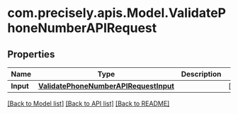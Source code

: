
# com.precisely.apis.Model.ValidatePhoneNumberAPIRequest

## Properties

Name | Type | Description | Notes
------------ | ------------- | ------------- | -------------
**Input** | [**ValidatePhoneNumberAPIRequestInput**](ValidatePhoneNumberAPIRequestInput.md) |  | [optional] 

[[Back to Model list]](../README.md#documentation-for-models)
[[Back to API list]](../README.md#documentation-for-api-endpoints)
[[Back to README]](../README.md)

